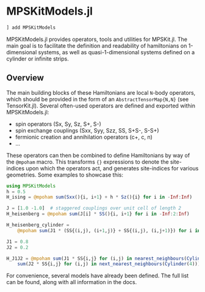 # MPSKitModels.jl

```julia
] add MPSKitModels
```

MPSKitModels.jl provides operators, tools and utilities for MPSKit.jl.
The main goal is to facilitate the definition and readability of hamiltonians on 1-dimensional systems, as well as quasi-1-dimensional systems defined on a cylinder or infinite strips.

## Overview

The main building blocks of these Hamiltonians are local ``N``-body operators, which should be provided in the form of an ``AbstractTensorMap{N,N}`` (see TensorKit.jl).
Several often-used operators are defined and exported within MPSKitModels.jl:

* spin operators (Sx, Sy, Sz, S+, S-)
* spin exchange couplings (Sxx, Syy, Szz, SS, S+S-, S-S+)
* fermionic creation and annihilation operators (c+, c, n)
* ...

These operators can then be combined to define Hamiltonians by way of the ``@mpoham`` macro.
This transforms ``{}`` expressions to denote the site-indices upon which the operators act, and generates site-indices for various geometries.
Some examples to showcase this:

```julia
using MPSKitModels
h = 0.5
H_ising = @mpoham sum(Sxx(){i, i+1} + h * Sz(){i} for i in -Inf:Inf)

J = [1.0 -1.0]  # staggered couplings over unit cell of length 2
H_heisenberg = @mpoham sum(J[i] * SS(){i, i+1} for i in -Inf:2:Inf)

H_heisenberg_cylinder =
    @mpoham sum(J1 * (SS{(i,j), (i+1,j)} + SS{(i,j), (i,j+1)}) for i in 1:N, j in -Inf:Inf)

J1 = 0.8
J2 = 0.2

H_J1J2 = @mpoham sum(J1 * SS{i,j} for (i,j) in nearest_neighbours(Cylinder(4))) +
    sum(J2 * SS{i,j} for (i,j) in next_nearest_neighbours(Cylinder(4)))
```

For convenience, several models have already been defined. The full list can be found, along with all information in the docs.